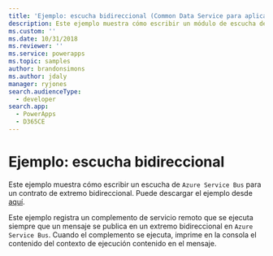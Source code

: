 ```yaml
---
title: 'Ejemplo: escucha bidireccional (Common Data Service para aplicaciones) | Microsoft Docs'
description: Este ejemplo muestra cómo escribir un módulo de escucha de Azure Service Bus para un contrato de extremo bidireccional.
ms.custom: ''
ms.date: 10/31/2018
ms.reviewer: ''
ms.service: powerapps
ms.topic: samples
author: brandonsimons
ms.author: jdaly
manager: ryjones
search.audienceType:
  - developer
search.app:
  - PowerApps
  - D365CE
---
```

# <a name="sample-two-way-listener"></a>Ejemplo: escucha bidireccional

<!-- https://docs.microsoft.com/en-us/dynamics365/customer-engagement/developer/sample-two-way-listener -->

Este ejemplo muestra cómo escribir un escucha de `Azure Service Bus` para un contrato de extremo bidireccional. Puede descargar el ejemplo desde [aquí](https://github.com/Microsoft/PowerApps-Samples/tree/master/cds/orgsvc/C%23/TwoWayListener).

Este ejemplo registra un complemento de servicio remoto que se ejecuta siempre que un mensaje se publica en un extremo bidireccional en `Azure Service Bus`. Cuando el complemento se ejecuta, imprime en la consola el contenido del contexto de ejecución contenido en el mensaje.
